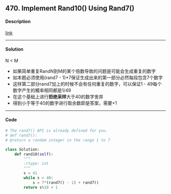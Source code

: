 ## 470. Implement Rand10() Using Rand7()

#### Description

[link](https://leetcode.com/problems/implement-rand10-using-rand7/)

---

#### Solution

N < M

- 如果简单重复RandN到M的某个倍数导致的问题是可能会生成重复的数字
- 如本题必须使用(rand7 - 1)*7保证生成出来的第一部分必然每段包含7个数字
- 这样第二部分rand7加上的时候不会有任何重复的数字，可以保证1 - 49每个数字产生的概率相同都是1/49
- 在这个基础上进行**拒绝采样**大于40的数字舍弃
- 得到小于等于40的数字进行取余数即是答案，需要+1

---

#### Code

<!-- O(n) -->

```python
# The rand7() API is already defined for you.
# def rand7():
# @return a random integer in the range 1 to 7

class Solution:
    def rand10(self):
        """
        :rtype: int
        """
        s = 41
        while s > 40:
            s = 7*(rand7() - 1) + rand7()
        return s%10 + 1
```
